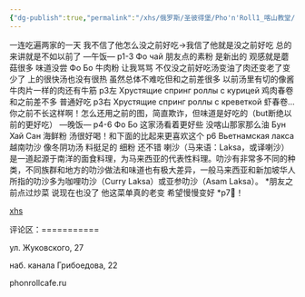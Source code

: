 ```yaml
---
{"dg-publish":true,"permalink":"/xhs/俄罗斯/圣彼得堡/Pho'n'Roll1_喀山教堂/","tags":["rednote","圣彼得堡"],"created":"2025-03-17T22:14:40.359+08:00","updated":"2025-03-20T22:46:14.386+08:00"}
---
```


 

一连吃遍两家的一天 我不信了他怎么没之前好吃→我信了他就是没之前好吃 总的来讲就是不如以前了
—午饭— p1-3
Фо чай 朋友点的素粉 是新出的 观感就是蘑菇很多 味道没尝
Фо Бо 牛肉粉 让我骂骂 不仅没之前好吃汤变油了肉还变老了变少了 上的很快汤也没有很热 虽然总体不难吃但和之前差很多 以前汤里有切的像酱牛肉片一样的肉还有牛筋
p3左 Хрустящие спринг роллы с курицей 鸡肉春卷 和之前差不多 普通好吃
p3右 Хрустящие спринг роллы с креветкой 虾春卷…你之前不长这样啊！怎么还用之前的图，简直欺诈，但味道是好吃的（but断绝以前的更好吃）
—晚饭— p4-6
Фо Бо 这家汤看着更好些 没喀山那家那么油
Бун Хай Сан 海鲜粉 汤很好喝！和下面的比起来更喜欢这个
p6 Вьетнамская лакса 越南叻沙 像冬阴功汤 料挺足的 细粉 还不错
喇沙（马来语：Laksa，或译喇沙）是一道起源于南洋的面食料理，为马来西亚的代表性料理。叻沙有非常多不同的种类，不同族群和地方的叻沙做法和味道也有极大差异，一般马来西亚和新加坡华人所指的叻沙多为咖哩叻沙（Curry Laksa）或亚参叻沙（Asam Laksa）。
*朋友之前点过炒菜 说现在也没了 他这菜单真的老变 希望慢慢变好
*p7🍊！

[xhs](https://www.xiaohongshu.com/explore/6482358400000000130109a6?xsec_token=ABdjXlIkU4551om8y9oCqHo6YgdF4SxOsy2SGp-xLjBe8=&xsec_source=pc_user)

评论区：===========

ул. Жуковского, 27

наб. канала Грибоедова, 22

phonrollcafe.ru